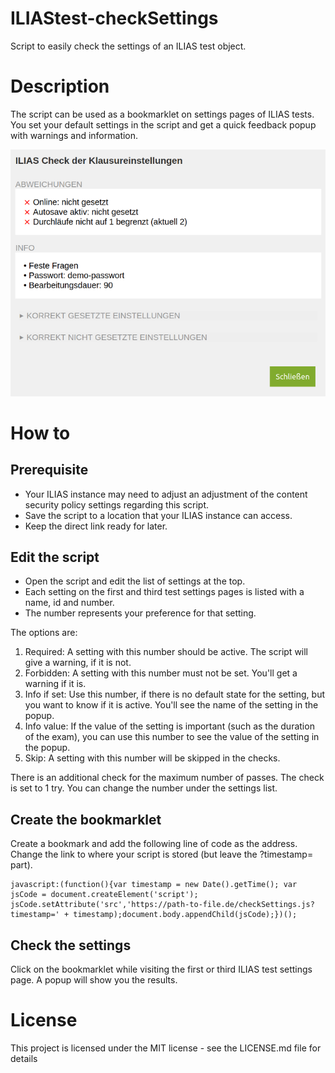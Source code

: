 # ILIAStest-checkSettings
Script to easily check the settings of an ILIAS test object.

# Description
The script can be used as a bookmarklet on settings pages of ILIAS tests. You set your default settings in the script and get a quick feedback popup with warnings and information.

![Screenshot of the popup with the results of an ILIAS settings check.](checkSettings_Output.png)

# How to
## Prerequisite
- Your ILIAS instance may need to adjust an adjustment of the content security policy settings regarding this script.
- Save the script to a location that your ILIAS instance can access. 
- Keep the direct link ready for later.

## Edit the script
- Open the script and edit the list of settings at the top.
- Each setting on the first and third test settings pages is listed with a name, id and number. 
- The number represents your preference for that setting. 

The options are:
1. Required: A setting with this number should be active. The script will give a warning, if it is not.
2. Forbidden: A setting with this number must not be set. You'll get a warning if it is.
3. Info if set: Use this number, if there is no default state for the setting, but you want to know if it is active. You'll see the name of the setting in the popup.
4. Info value: If the value of the setting is important (such as the duration of the exam), you can use this number to see the value of the setting in the popup.
5. Skip: A setting with this number will be skipped in the checks. 

There is an additional check for the maximum number of passes. The check is set to 1 try. You can change the number under the settings list.

## Create the bookmarklet
Create a bookmark and add the following line of code as the address. Change the link to where your script is stored (but leave the ?timestamp= part).

```
javascript:(function(){var timestamp = new Date().getTime(); var jsCode = document.createElement('script'); jsCode.setAttribute('src','https://path-to-file.de/checkSettings.js?timestamp=' + timestamp);document.body.appendChild(jsCode);})();
```

## Check the settings
Click on the bookmarklet while visiting the first or third ILIAS test settings page. A popup will show you the results.

# License
This project is licensed under the MIT license - see the LICENSE.md file for details